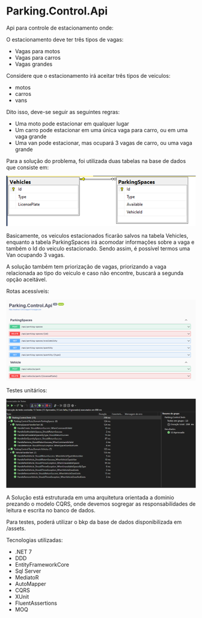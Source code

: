 # Parking.Control.Api
Api para controle de estacionamento onde:

O estacionamento deve ter três tipos de vagas:

- Vagas para motos
- Vagas para carros
- Vagas grandes

Considere que o estacionamento irá aceitar três tipos de veiculos:

- motos
- carros
- vans

Dito isso, deve-se seguir as seguintes regras:

- Uma moto pode estacionar em qualquer lugar
- Um carro pode estacionar em uma única vaga para carro, ou em uma vaga grande
- Uma van pode estacionar, mas ocupará 3 vagas de carro, ou uma vaga grande

Para a solução do problema, foi utilizada duas tabelas na base de dados que consiste em:

![Alt text](assets/image.png)

Basicamente, os veiculos estacionados ficarão salvos na tabela Vehicles, enquanto a tabela ParkingSpaces irá acomodar informações sobre a vaga e também o Id do veiculo estacionado. Sendo assim, é possível termos uma Van ocupando 3 vagas.

A solução também tem priorização de vagas, priorizando a vaga relacionada ao tipo do veiculo e caso não encontre, buscará a segunda opção aceitável.

Rotas acessíveis:

![Alt text](assets/image-1.png)

Testes unitários:

![Alt text](assets/image-2.png)

A Solução está estruturada em uma arquitetura orientada a dominio prezando o modelo CQRS, onde devemos sogregar as responsabilidades de leitura e escrita no banco de dados.

Para testes, poderá utilizar o bkp da base de dados disponibilizada em /assets.

Tecnologias utilizadas:

- .NET 7
- DDD
- EntityFrameworkCore
- Sql Server
- MediatoR
- AutoMapper
- CQRS
- XUnit
- FluentAssertions
- MOQ

